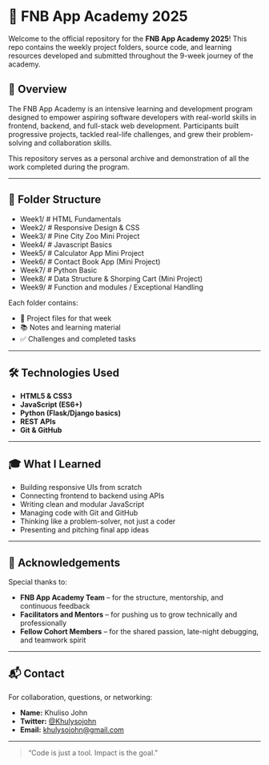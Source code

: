 # 📱 FNB App Academy 2025

Welcome to the official repository for the **FNB App Academy 2025**! This repo contains the weekly project folders, source code, and learning resources developed and submitted throughout the 9-week journey of the academy.

## 🚀 Overview

The FNB App Academy is an intensive learning and development program designed to empower aspiring software developers with real-world skills in frontend, backend, and full-stack web development. Participants built progressive projects, tackled real-life challenges, and grew their problem-solving and collaboration skills.

This repository serves as a personal archive and demonstration of all the work completed during the program.

---

## 📂 Folder Structure

- Week1/ # HTML Fundamentals
-  Week2/ # Responsive Design & CSS
- Week3/ # Pine City Zoo Mini Project
- Week4/ # Javascript Basics
- Week5/ # Calculator App Mini Project
- Week6/ # Contact Book App (Mini Project)
- Week7/ # Python Basic
- Week8/ # Data Structure & Shorping Cart (Mini Project)
- Week9/ # Function and modules / Exceptional Handling



Each folder contains:

- 📄 Project files for that week
- 📚 Notes and learning material
- ✅ Challenges and completed tasks


---

## 🛠️ Technologies Used

- **HTML5 & CSS3**
- **JavaScript (ES6+)**
- **Python (Flask/Django basics)**
- **REST APIs**
- **Git & GitHub**

---

## 🎓 What I Learned

- Building responsive UIs from scratch
- Connecting frontend to backend using APIs
- Writing clean and modular JavaScript
- Managing code with Git and GitHub
- Thinking like a problem-solver, not just a coder
- Presenting and pitching final app ideas

---

## 🙌 Acknowledgements

Special thanks to:

- **FNB App Academy Team** – for the structure, mentorship, and continuous feedback  
- **Facilitators and Mentors** – for pushing us to grow technically and professionally  
- **Fellow Cohort Members** – for the shared passion, late-night debugging, and teamwork spirit

---

## 📬 Contact

For collaboration, questions, or networking:

- **Name:** Khuliso John  
- **Twitter:** [@Khulysojohn](https://twitter.com/@khulyso10)  
- **Email:** [khulysojohn@gmail.com](mailto:khulysojohn@gmail.com)

---

> “Code is just a tool. Impact is the goal.”

